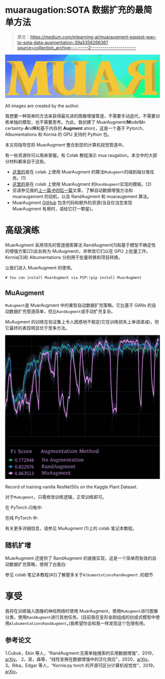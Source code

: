 # muaraugation:SOTA 数据扩充的最简单方法

> 原文：<https://medium.com/mlearning-ai/muaraugment-easiest-way-to-sota-data-augmentation-39a535826636?source=collection_archive---------2----------------------->

![](img/55db61292e54445962362fd560a7584d.png)

All images are created by the author.

我想要一种简单的方法来获得最先进的图像增强管道，不需要手动迭代，不需要训练单独的模型，也不需要思考。为此，我创建了 MuarAugment(**M**odel**U**n certainty-**A**nd**R**和基于内存的 **Augment** ation)，这是一个基于 Pytorch、Albumentations 和 Kornia 的 GPU 支持的 Python 包。

本文将指导您将 MuarAugment 整合到您的计算机视觉管道中。

有一些资源你可以用来掌握。有 Colab 教程演示 mua raugation。本文中的大部分材料都来自于这些。

*   [这里的](https://github.com/adam-mehdi/MuarAugment/blob/master/MuAugmentTutorial.ipynb)是在 colab 上使用 MuarAugment 的算法`MuAugment`的端到端分类任务。(1)
*   [这里的](https://github.com/adam-mehdi/MuarAugment/blob/master/RandAugmentTutorial.ipynb)是在 colab 上使用 MuarAugment 的`RandAugment`实现的模板。(2)
*   另请参见我的[上一篇*中的*后一篇](https://adam-mehdi23.medium.com/automatic-data-augmentation-an-overview-and-the-sota-109ffbf43a20)文章，了解自动数据增强方法和 muaraugement 的动机，以及 RandAugment 和 muaraugement 算法。
*   MuarAugment [GitHub](https://github.com/adam-mehdi/MuarAugment) 包含代码和额外的资源(当且仅当您发现 MuarAugment 有用时，请给它打一颗星)。

# 高级演练

MuarAugment 采用领先的管道搜索算法 RandAugment[1]和基于模型不确定性的增强方案[2](此处称为 MuAugment)，并修改它们以在 GPU 上批量工作。Kornia[3]和 Albumentations 分别用于批量转换和项目转换。

让我们进入 MuarAugment 的使用。

```
# You can install MuarAugment via PIP:!pip install MuarAugment
```

## MuAugment

`MuAugment`是 MuarAugment 中的重型自动数据扩充策略。它比基于 GANs 的自动数据扩充管道简单，但比`RandAugment`或手动扩充复杂。

MuAugment 的训练在验证集上令人困惑地不稳定(它在训练损失上单调递减)，但它最终的表现明显优于竞争方法。

![](img/ad25ef24b58946fa4cf57c1827770e49.png)

Record of training vanilla ResNet50s on the Kaggle Plant Dataset.

对于`MuAugment`，只需修改训练逻辑，正常训练即可。

在 PyTorch 闪电中:

在纯 PyTorch 中:

有关更多详细信息，请参见 MuAugment (1)上的 colab 笔记本教程。

## 随机扩增

MuarAugment 还提供了 RandAugment 的直接实现，这是一个简单而有效的自动数据扩充策略，使用了白蛋白:

参见 colab 笔记本教程(#2)了解更多关于`AlbumentationsRandAugment.`的细节

# 享受

我将在训练输入图像的神经网络时使用 MuarAugment，使用`MuAugment`进行图像分类，使用`RandAugment`进行其他任务。(目前我在变形金刚组成的创成式模型中使用`AlubumentationsRandAugment`。)我希望你会和我一样发现这个包很有用。

## 参考论文

1.Cubuk，Ekin 等人，“RandAugment:无需单独搜索的实用数据增强”，2019，[arXiv](【http://arxiv.org/abs/1909.13719】[)。
2。吴，森等，“线性变换在数据增强中的泛化效应”，2020，[arXiv](](http://arxiv.org/abs/1909.13719))。
3。Riba，Edgar 等人，“Kornia:py torch 的开源可区分计算机视觉库”，2019，[arXiv]([https://arxiv.org/abs/1910.02190](https://arxiv.org/abs/1910.02190))。